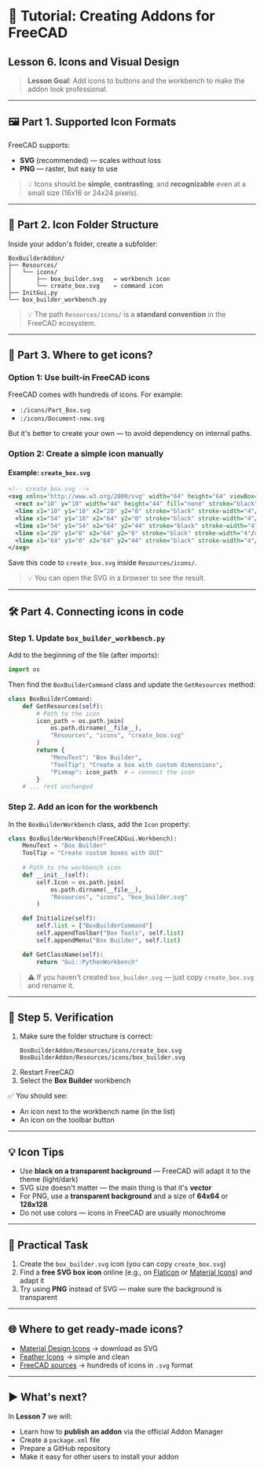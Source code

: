# 📘 Tutorial: Creating Addons for FreeCAD
## Lesson 6. Icons and Visual Design

> **Lesson Goal**: Add icons to buttons and the workbench to make the addon look professional.

---

## 🖼 Part 1. Supported Icon Formats

FreeCAD supports:
- **SVG** (recommended) — scales without loss
- **PNG** — raster, but easy to use

> 💡 Icons should be **simple**, **contrasting**, and **recognizable** even at a small size (16x16 or 24x24 pixels).

---

## 📁 Part 2. Icon Folder Structure

Inside your addon's folder, create a subfolder:

```
BoxBuilderAddon/
├── Resources/
│   └── icons/
│       ├── box_builder.svg   ← workbench icon
│       └── create_box.svg    ← command icon
├── InitGui.py
└── box_builder_workbench.py
```

> 💡 The path `Resources/icons/` is a **standard convention** in the FreeCAD ecosystem.

---

## 🎨 Part 3. Where to get icons?

### Option 1: Use built-in FreeCAD icons
FreeCAD comes with hundreds of icons. For example:
- `:/icons/Part_Box.svg`
- `:/icons/Document-new.svg`

But it's better to create your own — to avoid dependency on internal paths.

### Option 2: Create a simple icon manually

#### Example: `create_box.svg`
```xml
<!-- create_box.svg -->
<svg xmlns="http://www.w3.org/2000/svg" width="64" height="64" viewBox="0 0 64 64">
  <rect x="10" y="10" width="44" height="44" fill="none" stroke="black" stroke-width="4"/>
  <line x1="10" y1="10" x2="20" y2="0" stroke="black" stroke-width="4"/>
  <line x1="54" y1="10" x2="64" y2="0" stroke="black" stroke-width="4"/>
  <line x1="54" y1="54" x2="64" y2="44" stroke="black" stroke-width="4"/>
  <line x1="20" y1="0" x2="64" y2="0" stroke="black" stroke-width="4"/>
  <line x1="64" y1="0" x2="64" y2="44" stroke="black" stroke-width="4"/>
</svg>
```

Save this code to `create_box.svg` inside `Resources/icons/`.

> 💡 You can open the SVG in a browser to see the result.

---

## 🛠 Part 4. Connecting icons in code

### Step 1. Update `box_builder_workbench.py`

Add to the beginning of the file (after imports):

```python
import os
```

Then find the `BoxBuilderCommand` class and update the `GetResources` method:

```python
class BoxBuilderCommand:
    def GetResources(self):
        # Path to the icon
        icon_path = os.path.join(
            os.path.dirname(__file__),
            "Resources", "icons", "create_box.svg"
        )
        return {
            "MenuText": "Box Builder",
            "ToolTip": "Create a box with custom dimensions",
            "Pixmap": icon_path  # ← connect the icon
        }
    # ... rest unchanged
```

### Step 2. Add an icon for the workbench

In the `BoxBuilderWorkbench` class, add the `Icon` property:

```python
class BoxBuilderWorkbench(FreeCADGui.Workbench):
    MenuText = "Box Builder"
    ToolTip = "Create custom boxes with GUI"
    
    # Path to the workbench icon
    def __init__(self):
        self.Icon = os.path.join(
            os.path.dirname(__file__),
            "Resources", "icons", "box_builder.svg"
        )

    def Initialize(self):
        self.list = ["BoxBuilderCommand"]
        self.appendToolbar("Box Tools", self.list)
        self.appendMenu("Box Builder", self.list)

    def GetClassName(self):
        return "Gui::PythonWorkbench"
```

> ⚠️ If you haven't created `box_builder.svg` — just copy `create_box.svg` and rename it.

---

## 🧪 Step 5. Verification

1. Make sure the folder structure is correct:
   ```
   BoxBuilderAddon/Resources/icons/create_box.svg
   BoxBuilderAddon/Resources/icons/box_builder.svg
   ```
2. Restart FreeCAD
3. Select the **Box Builder** workbench

✅ You should see:
- An icon next to the workbench name (in the list)
- An icon on the toolbar button

---

## 💡 Icon Tips

- Use **black on a transparent background** — FreeCAD will adapt it to the theme (light/dark)
- SVG size doesn't matter — the main thing is that it's **vector**
- For PNG, use a **transparent background** and a size of **64x64** or **128x128**
- Do not use colors — icons in FreeCAD are usually monochrome

---

## 🧪 Practical Task

1. Create the `box_builder.svg` icon (you can copy `create_box.svg`)
2. Find a **free SVG box icon** online (e.g., on [Flaticon](https://flaticon.com) or [Material Icons](https://fonts.google.com/icons)) and adapt it
3. Try using **PNG** instead of SVG — make sure the background is transparent

---

## 🌐 Where to get ready-made icons?

- [Material Design Icons](https://fonts.google.com/icons) → download as SVG
- [Feather Icons](https://feathericons.com/) → simple and clean
- [FreeCAD sources](https://github.com/FreeCAD/FreeCAD/tree/main/src/Gui/Icons) → hundreds of icons in `.svg` format

---

## ▶️ What's next?

In **Lesson 7** we will:
- Learn how to **publish an addon** via the official Addon Manager
- Create a `package.xml` file
- Prepare a GitHub repository
- Make it easy for other users to install your addon
